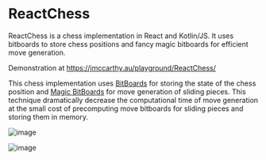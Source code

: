 # ReactChess

ReactChess is a chess implementation in React and Kotlin/JS. It uses bitboards to store chess positions and fancy magic bitboards for efficient move generation.

Demonstration at https://jmccarthy.au/playground/ReactChess/

This chess implementation uses [BitBoards](https://www.chessprogramming.org/Bitboards) for storing the state of the chess position and [Magic BitBoards](https://www.chessprogramming.org/Magic_Bitboards) for move generation of sliding pieces. This technique dramatically decrease the computational time of move generation at the small cost of precomputing move bitboards for sliding pieces and storing them in memory.

![image](https://github.com/user-attachments/assets/78ee50a0-c196-4dda-9c61-0e764cc2aaf7)

![image](https://github.com/user-attachments/assets/5bfa970f-19fe-4f50-8868-72d4f5e9e839)
